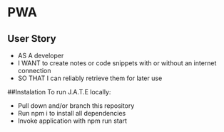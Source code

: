 # PWA

## User Story 
* AS A developer
*  I WANT to create notes or code snippets with or without an internet connection
* SO THAT I can reliably retrieve them for later use

##Instalation
To run J.A.T.E locally:
* Pull down and/or branch this repository
* Run npm i to install all dependencies
* Invoke application with npm run start
